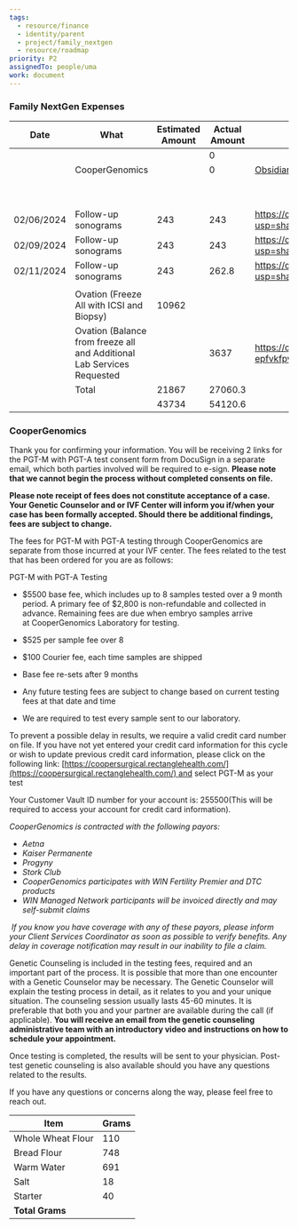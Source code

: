 ```yaml
---
tags:
  - resource/finance
  - identity/parent
  - project/family_nextgen
  - resource/roadmap
priority: P2
assignedTo: people/uma
work: document
---
```




### Family NextGen Expenses

| Date       | What                                                                   | Estimated Amount | Actual Amount | Google drive link                                                                  |
| ---------- | ---------------------------------------------------------------------- | ---------------- | ------------- | ---------------------------------------------------------------------------------- |
|            |                                                                        |                  | 0             |                                                                                    |
|            | CooperGenomics                                                         |                  | 0             | [Obsidian url]()                                                                   |
|            |                                                                        |                  |               |                                                                                    |
|            |                                                                        |                  |               |                                                                                    |
|            |                                                                        |                  |               |                                                                                    |
|            |                                                                        |                  |               |                                                                                    |
|            |                                                                        |                  |               |                                                                                    |
|            |                                                                        |                  |               |                                                                                    |
|            |                                                                        |                  |               |                                                                                    |
|            |                                                                        |                  |               |                                                                                    |
|            |                                                                        |                  |               |                                                                                    |
| 02/06/2024 | Follow-up sonograms                                                    | 243              | 243           | https://drive.google.com/file/d/1JJy-i1jMfoaaVvADS9qqNeAP7o5fItAH/view?usp=sharing |
| 02/09/2024 | Follow-up sonograms                                                    | 243              | 243           | https://drive.google.com/file/d/1JCS8PIw86I_EUlK4O_H7HBsjhnks8f7e/view?usp=sharing |
| 02/11/2024 | Follow-up sonograms                                                    | 243              | 262.8         | https://drive.google.com/file/d/1J29qeZElzupIrrEJKGlleiXlbZTnz_bJ/view?usp=sharing |
|            |                                                                        |                  |               |                                                                                    |
|            | Ovation (Freeze All with ICSI and Biopsy)                              | 10962            |               |                                                                                    |
|            | Ovation (Balance from freeze all and Additional Lab Services Requested |                  | 3637          | https://drive.google.com/file/d/1Y2bQ9L8-IsbzLRxL-epfvkfpv9PbbJSZ/view?usp=sharing |
|            | Total                                                                  | 21867            | 27060.3       |                                                                                    |
|            |                                                                        | 43734            | 54120.6       |                                                                                    |
<!-- TBLFM: @>$3..@>$4=sum(@I..@-1) -->

### CooperGenomics 

Thank you for confirming your information. You will be receiving 2 links for the PGT-M with PGT-A test consent form from DocuSign in a separate email, which both parties involved will be required to e-sign. **Please note that we cannot begin the process without completed consents on file.**

**Please note receipt of fees does not constitute acceptance of a case. Your Genetic Counselor and or IVF Center will inform you if/when your case has been formally accepted. Should there be additional findings, fees are subject to change.**

The fees for PGT-M with PGT-A testing through CooperGenomics are separate from those incurred at your IVF center. The fees related to the test that has been ordered for you are as follows:

PGT-M with PGT-A Testing

- $5500 base fee, which includes up to 8 samples tested over a 9 month period. A primary fee of $2,800 is non-refundable and collected in advance. Remaining fees are due when embryo samples arrive at CooperGenomics Laboratory for testing.
    
- $525 per sample fee over 8
    
- $100 Courier fee, each time samples are shipped
    
- Base fee re-sets after 9 months
    
- Any future testing fees are subject to change based on current testing fees at that date and time
    
- We are required to test every sample sent to our laboratory.
    

To prevent a possible delay in results, we require a valid credit card number on file. If you have not yet entered your credit card information for this cycle or wish to update previous credit card information, please click on the following link: [https://coopersurgical.rectanglehealth.com/](https://coopersurgical.rectanglehealth.com/) and select PGT-M as your test

Your Customer Vault ID number for your account is: 255500(This will be required to access your account for credit card information).

_CooperGenomics is contracted with the following payors:_

- _Aetna_
- _Kaiser Permanente_
- _Progyny_
- _Stork Club_
- _CooperGenomics participates with WIN Fertility Premier and DTC products_
- _WIN Managed Network participants will be invoiced directly and may self-submit claims_

 _If you know you have coverage with any of these payors, please inform your Client Services Coordinator as soon as possible to verify benefits. Any delay in coverage notification may result in our inability to file a claim._ 

Genetic Counseling is included in the testing fees, required and an important part of the process. It is possible that more than one encounter with a Genetic Counselor may be necessary. The Genetic Counselor will explain the testing process in detail, as it relates to you and your unique situation. The counseling session usually lasts 45-60 minutes. It is preferable that both you and your partner are available during the call (if applicable). **You will receive an email from the genetic counseling administrative team with an introductory video and instructions on how to schedule your appointment.**

Once testing is completed, the results will be sent to your physician. Post-test genetic counseling is also available should you have any questions related to the results.

If you have any questions or concerns along the way, please feel free to reach out.

| Item              | Grams                             |
| ----------------- | --------------------------------- |
| Whole Wheat Flour | 110                               |
| Bread Flour       | 748                               |
| Warm Water        | 691                               |
| Salt              | 18                                |
| Starter           | 40                                |
| **Total Grams**   | <!-- TBLFM: @>$2=sum(@I..@-1) --> |
